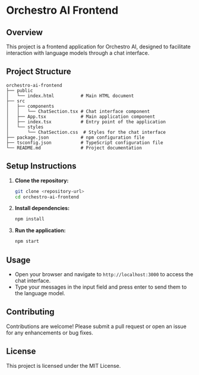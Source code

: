 # Orchestro AI Frontend

## Overview
This project is a frontend application for Orchestro AI, designed to facilitate interaction with language models through a chat interface.

## Project Structure
```
orchestro-ai-frontend
├── public
│   └── index.html          # Main HTML document
├── src
│   ├── components
│   │   └── ChatSection.tsx # Chat interface component
│   ├── App.tsx             # Main application component
│   ├── index.tsx           # Entry point of the application
│   └── styles
│       └── ChatSection.css  # Styles for the chat interface
├── package.json            # npm configuration file
├── tsconfig.json           # TypeScript configuration file
└── README.md               # Project documentation
```

## Setup Instructions
1. **Clone the repository:**
   ```bash
   git clone <repository-url>
   cd orchestro-ai-frontend
   ```

2. **Install dependencies:**
   ```bash
   npm install
   ```

3. **Run the application:**
   ```bash
   npm start
   ```

## Usage
- Open your browser and navigate to `http://localhost:3000` to access the chat interface.
- Type your messages in the input field and press enter to send them to the language model.

## Contributing
Contributions are welcome! Please submit a pull request or open an issue for any enhancements or bug fixes.

## License
This project is licensed under the MIT License.